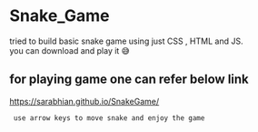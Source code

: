 # Snake_Game


tried to build basic snake game using just CSS , HTML and JS.
<br>
you can download and play it 😅

## for playing game one can refer below link

https://sarabhian.github.io/SnakeGame/

```
 use arrow keys to move snake and enjoy the game
```
